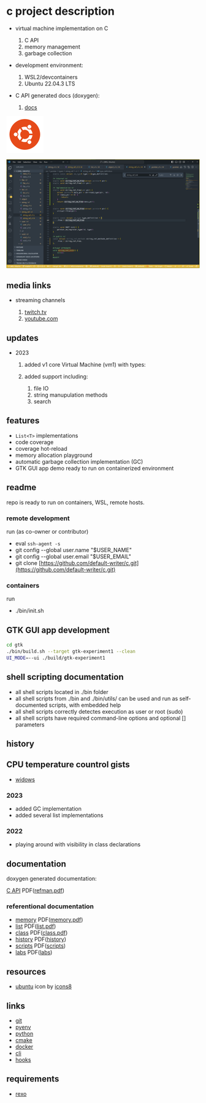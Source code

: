 # c project description

- virtual machine implementation on C

    1. C API
    2. memory management
    3. garbage collection

- development environment:

    1. WSL2/devcontainers
    2. Ubuntu 22.04.3 LTS

- C API generated docs (doxygen):

    1. [docs](./docs/refman.pdf)

![ubuntu logo](./resources/icons8-ubuntu-96.png)

![logo](./resources/logo-tiny.png)

## media links

- streaming channels

    1. [twitch.tv](https://www.twitch.tv/defaultwriter/videos)
    2. [youtube.com](https://www.youtube.com/channel/UCrtPCqirYXdA2gYG8NxbTjA)

## updates

- 2023

    1. added v1 core Virtual Machine (vm1) with types:
    2. added support including:

        1. file IO
        2. string manupulation methods
        3. search

## features

- `List<T>` implementations
- code coverage
- coverage hot-reload
- memory allocation playground
- automatic garbage collection implementation (GC)
- GTK GUI app demo ready to run on containerized environment

## readme

repo is ready to run on containers, WSL, remote hosts.

### remote development

run (as co-owner or contributor)

- eval `ssh-agent -s`
- git config --global user.name "$USER_NAME"
- git config --global user.email "$USER_EMAIL"
- git clone [https://github.com/default-writer/c.git](https://github.com/default-writer/c.git)

### containers

run

- ./bin/init.sh

## GTK GUI app development

```bash
cd gtk
./bin/build.sh --target gtk-experiment1 --clean
UI_MODE=--ui ./build/gtk-experiment1
```

## shell scripting documentation

- all shell scripts located in ./bin folder
- all shell scripts from ./bin and ./bin/utils/ can be used and run as self-documented scripts, with embedded help
- all shell scripts correctly detectes execution as user or root (sudo)
- all shell scripts have required command-line options and optional [] parameters

## history

## CPU temperature countrol gists

- [widows](https://gist.github.com/default-writer/7257a734def25a2f3b6c636c8fb463d7)

### 2023

- added GC implementation
- added several list implementations
  
### 2022

- playing around with visibility in class declarations

## documentation

doxygen generated documentation:

[C API](docs/refman.pdf) PDF([refman.pdf][refman])

### referentional documentation

- [memory](docs/memory.md) PDF([memory.pdf][memory])
- [list](docs/list.md) PDF([list.pdf][list])
- [class](docs/class.md) PDF([class.pdf][class])
- [history](docs/history.md) PDF([history][history])
- [scripts](docs/scripts.md) PDF([scripts][scripts])
- [labs](docs/labs.md) PDF([labs][labs])

## resources

- [ubuntu](https://icons8.com/icon/63208/ubuntu") icon by [icons8](https://icons8.com)

## links

- [git](https://git-scm.com)
- [pyenv](https://github.com/pyenv/pyenv)
- [python](https://www.python.org)
- [cmake](https://cmake.org)
- [docker](https://docker.com)
- [cli](https://github.com/cli/cli/blob/trunk/docs/install_linux.md)
- [hooks](https://git-scm.com/book/en/v2/Customizing-Git-Git-Hooks)

## requirements

- [rexo](https://github.com/christophercrouzet/rexo)

[refman]: docs/refman.pdf
[memory]: docs/pdf/memory.pdf
[list]: docs/pdf/list.pdf
[class]: docs/pdf/class.pdf
[history]: docs/pdf/history.pdf
[scripts]: docs/pdf/scripts.pdf
[labs]: docs/pdf/labs.pdf
